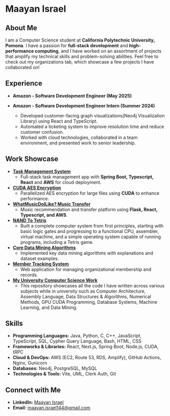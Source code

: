 # Maayan Israel

## About Me
I am a Computer Science student at **California Polytechnic University, Pomona**. I have a passion for **full-stack development** and **high-performance computing**, and I have worked on an assortment of projects that amplify my technical skills and problem-solving abilities. Feel free to check out my organizations tab, which showcase a few projects I have collaborated on!

## Experience
- **Amazon - Software Development Engineer (May 2025)** 

- **Amazon - Software Development Engineer Intern (Summer 2024)**  
  - Developed customer-facing graph visualizations(Neo4j Visualization Library) using React and TypeScript.  
  - Automated a ticketing system to improve resolution time and reduce customer confusion.  
  - Worked with cloud technologies, collaborated in a team environment, and presented work to senior leadership.

## Work Showcase
- **[Task Management System](https://github.com/orgs/MaayanIsraelFullStackTaskManagement/repositories)**  
  - Full-stack task management app with **Spring Boot, Typescript, React** and **AWS** for cloud deployment.
- **[CUDA AES Encryption](https://github.com/Maayan12k/VideoEncryptorCUDA)**  
  - Parallelized AES encryption for large files using **CUDA** to enhance performance.
- **[WhatMusicDoILike? Music Transfer](https://github.com/orgs/WhatMusicDoILike-MusicWebApp/repositories)**  
  - Music recommendation and transfer platform using **Flask, React, Typescript,  and AWS**.
- **[NAND To Tetris](https://github.com/Maayan12k/UniversityCSWork/tree/main/NANDtoTetris_CS3650)**  
  - Built a complete computer system from first principles, starting with basic logic gates and progressing to a functional CPU, assembler, virtual machine, and a simple operating system capable of running programs, including a Tetris game.
- **[Core Data Mining Algorithms](https://github.com/Maayan12k/BasicAlgorithms)**  
  - Implemented key data mining algorithms with explanations and dataset examples.
- **[Member Tracking System](https://github.com/IscariotSystems/Member-System)**  
  - Web application for managing organizational membership and records.
- **[My University Computer Science Work](https://github.com/Maayan12k/UniversityCSWork)**  
  - This repository showcases all the code I have written across various subjects while in university such as Computer Architecture, Assembly Language, Data Structures & Algorithms, Numerical Methods, GPU CUDA Programming, Database Systems, Machine Learning, and Data Mining. 

## Skills
- **Programming Languages:** Java, Python, C, C++, JavaScript, TypeScript, SQL, Cypher Query Language, Bash, HTML, CSS  
- **Frameworks & Libraries:** React, Next.js, Spring Boot, Node.js, CUDA, tRPC  
- **Cloud & DevOps:** AWS (EC2, Route 53, RDS, Amplify), GitHub Actions, Nginx, Gunicorn  
- **Databases:** Neo4j, PostgreSQL, MySQL  
- **Technologies & Tools:** Vite, UML, Clerk Auth, Git

## Connect with Me
- **LinkedIn:** [Maayan Israel](https://www.linkedin.com/in/maayan-israel-72694b206/)
- **Email:** maayan.israel144@gmail.com
